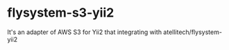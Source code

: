 # flysystem-s3-yii2
It's an adapter of AWS S3 for Yii2 that integrating with atellitech/flysystem-yii2
